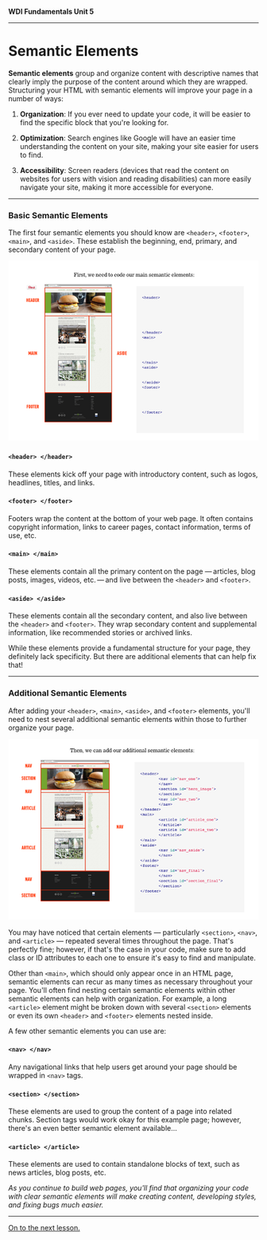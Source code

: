 **WDI Fundamentals Unit 5**

---

# Semantic Elements

**Semantic elements** group and organize content with descriptive names that clearly imply the purpose of the content around which they are wrapped. Structuring your HTML with semantic elements will improve your page in a number of ways:

  1) **Organization**: If you ever need to update your code, it will be easier to find the specific block that you're looking for.

  2) **Optimization**: Search engines like Google will have an easier time understanding the content on your site, making your site easier for users to find.

  3) **Accessibility**: Screen readers (devices that read the content on websites for users with vision and reading disabilities) can more easily navigate your site, making it more accessible for everyone.

---
### Basic Semantic Elements

The first four semantic elements you should know are `<header>`, `<footer>`, `<main>`, and `<aside>`. These establish the beginning, end, primary, and secondary content of your page.

![](assets/semantic-elements/basic-semantic-elements.png)

#### `<header> </header>`
These elements kick off your page with introductory content, such as logos, headlines, titles, and links.

#### `<footer> </footer>`
Footers wrap the content at the bottom of your web page. It often contains copyright information, links to career pages, contact information, terms of use, etc.

#### `<main> </main>`
These elements contain all the primary content on the page — articles, blog posts, images, videos, etc. — and live between the `<header>` and `<footer>`.

#### `<aside> </aside>`
These elements contain all the secondary content, and also live between the `<header>` and `<footer>`. They wrap secondary content and supplemental information, like recommended stories or archived links.

While these elements provide a fundamental structure for your page, they definitely lack specificity. But there are additional elements that can help fix that!

---

### Additional Semantic Elements

After adding your `<header>`, `<main>`, `<aside>`, and `<footer>` elements, you'll need to nest several additional semantic elements within those to further organize your page.

![](assets/semantic-elements/addl-semantic-elements.png)

You may have noticed that certain elements — particularly `<section>`, `<nav>`, and `<article>` — repeated several times throughout the page. That's perfectly fine; however, if that's the case in your code, make sure to add class or ID attributes to each one to ensure it's easy to find and manipulate.

Other than `<main>`, which should only appear once in an HTML page, semantic elements can recur as many times as necessary throughout your page. You'll often find nesting certain semantic elements within other semantic elements can help with organization. For example, a long `<article>` element might be broken down with several `<section>` elements or even its own `<header>` and `<footer>` elements nested inside.

A few other semantic elements you can use are:

#### `<nav> </nav>`
Any navigational links that help users get around your page should be wrapped in `<nav>` tags.

#### `<section> </section>`
These elements are used to group the content of a page into related chunks. Section tags would work okay for this example page; however, there's an even better semantic element available...

#### `<article> </article>`
These elements are used to contain standalone blocks of text, such as news articles, blog posts, etc.

*As you continue to build web pages, you'll find that organizing your code with clear semantic elements will make creating content, developing styles, and fixing bugs much easier.*

---

[On to the next lesson.](div-and-span.md)
